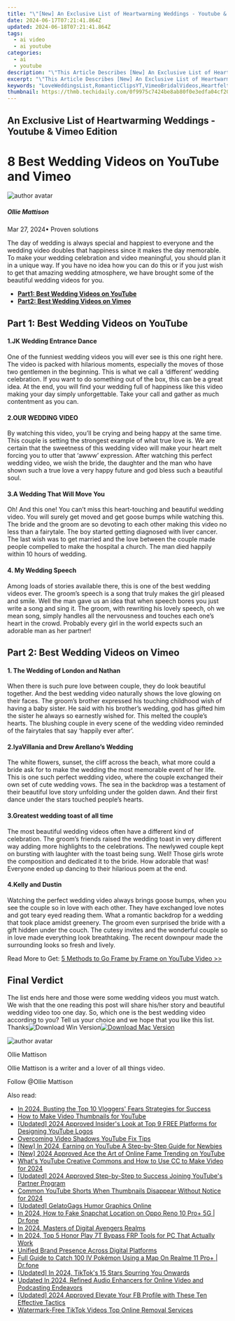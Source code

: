 ```yaml
---
title: "\"[New] An Exclusive List of Heartwarming Weddings - Youtube & Vimeo Edition for 2024\""
date: 2024-06-17T07:21:41.864Z
updated: 2024-06-18T07:21:41.864Z
tags:
  - ai video
  - ai youtube
categories:
  - ai
  - youtube
description: "\"This Article Describes [New] An Exclusive List of Heartwarming Weddings - Youtube & Vimeo Edition for 2024\""
excerpt: "\"This Article Describes [New] An Exclusive List of Heartwarming Weddings - Youtube & Vimeo Edition for 2024\""
keywords: "LoveWeddingsList,RomanticClipsYT,VimeoBridalVideos,HeartfeltMarriages,WeddingSentiment,CoupleDanceShows,YoutubeHappinessWeddings"
thumbnail: https://thmb.techidaily.com/0f9975c7424be8ab80f0e3edfa04cf204d756fbbde35db8886dbe8cbc049b368.jpg
---
```


## An Exclusive List of Heartwarming Weddings - Youtube & Vimeo Edition

# 8 Best Wedding Videos on YouTube and Vimeo

![author avatar](https://images.wondershare.com/filmora/article-images/ollie-mattison.jpg)

##### Ollie Mattison

 Mar 27, 2024• Proven solutions

The day of wedding is always special and happiest to everyone and the wedding video doubles that happiness since it makes the day memorable. To make your wedding celebration and video meaningful, you should plan it in a unique way. If you have no idea how you can do this or if you just wish to get that amazing wedding atmosphere, we have brought some of the beautiful wedding videos for you.

* [**Part1: Best Wedding Videos on YouTube**](#part1)
* [**Part2: Best Wedding Videos on Vimeo**](#part2)

## Part 1: Best Wedding Videos on YouTube

#### 1.JK Wedding Entrance Dance

One of the funniest wedding videos you will ever see is this one right here. The video is packed with hilarious moments, especially the moves of those two gentlemen in the beginning. This is what we call a ‘different’ wedding celebration. If you want to do something out of the box, this can be a great idea. At the end, you will find your wedding full of happiness like this video making your day simply unforgettable. Take your call and gather as much contentment as you can.

#### 2.OUR WEDDING VIDEO

By watching this video, you’ll be crying and being happy at the same time. This couple is setting the strongest example of what true love is. We are certain that the sweetness of this wedding video will make your heart melt forcing you to utter that ‘awww’ expression. After watching this perfect wedding video, we wish the bride, the daughter and the man who have shown such a true love a very happy future and god bless such a beautiful soul.

#### 3.A Wedding That Will Move You

Oh! And this one! You can’t miss this heart-touching and beautiful wedding video. You will surely get moved and get goose bumps while watching this. The bride and the groom are so devoting to each other making this video no less than a fairytale. The boy started getting diagnosed with liver cancer. The last wish was to get married and the love between the couple made people compelled to make the hospital a church. The man died happily within 10 hours of wedding.

#### 4. My Wedding Speech

Among loads of stories available there, this is one of the best wedding videos ever. The groom’s speech is a song that truly makes the girl pleased and smile. Well the man gave us an idea that when speech bores you just write a song and sing it. The groom, with rewriting his lovely speech, oh we mean song, simply handles all the nervousness and touches each one’s heart in the crowd. Probably every girl in the world expects such an adorable man as her partner!

## Part 2: Best Wedding Videos on Vimeo

#### 1. The Wedding of London and Nathan

When there is such pure love between couple, they do look beautiful together. And the best wedding video naturally shows the love glowing on their faces. The groom’s brother expressed his touching childhood wish of having a baby sister. He said with his brother’s wedding, god has gifted him the sister he always so earnestly wished for. This melted the couple’s hearts. The blushing couple in every scene of the wedding video reminded of the fairytales that say ‘happily ever after’.

#### 2.IyaVillania and Drew Arellano’s Wedding

The white flowers, sunset, the cliff across the beach, what more could a bride ask for to make the wedding the most memorable event of her life. This is one such perfect wedding video, where the couple exchanged their own set of cute wedding vows. The sea in the backdrop was a testament of their beautiful love story unfolding under the golden dawn. And their first dance under the stars touched people’s hearts.

#### 3.Greatest wedding toast of all time

The most beautiful wedding videos often have a different kind of celebration. The groom’s friends raised the wedding toast in very different way adding more highlights to the celebrations. The newlywed couple kept on bursting with laughter with the toast being sung. Well! Those girls wrote the composition and dedicated it to the bride. How adorable that was! Everyone ended up dancing to their hilarious poem at the end.

#### 4.Kelly and Dustin

Watching the perfect wedding video always brings goose bumps, when you see the couple so in love with each other. They have exchanged love notes and got teary eyed reading them. What a romantic backdrop for a wedding that took place amidst greenery. The groom even surprised the bride with a gift hidden under the couch. The cutesy invites and the wonderful couple so in love made everything look breathtaking. The recent downpour made the surrounding looks so fresh and lively.

Read More to Get: [5 Methods to Go Frame by Frame on YouTube Video >>](https://tools.techidaily.com/wondershare/filmora/download/)

## Final Verdict

The list ends here and those were some wedding videos you must watch. We wish that the one reading this post will share his/her story and beautiful wedding video too one day. So, which one is the best wedding video according to you? Tell us your choice and we hope that you like this list. Thanks![![Download Win Version](https://images.wondershare.com/filmora/guide/download-btn-win.jpg)](https://tools.techidaily.com/wondershare/filmora/download/)[![Download Mac Version](https://images.wondershare.com/filmora/guide/download-btn-mac.jpg)](https://tools.techidaily.com/wondershare/filmora/download/)

![author avatar](https://images.wondershare.com/filmora/article-images/ollie-mattison.jpg)

Ollie Mattison

Ollie Mattison is a writer and a lover of all things video.

Follow @Ollie Mattison


<ins class="adsbygoogle"
     style="display:block"
     data-ad-format="autorelaxed"
     data-ad-client="ca-pub-7571918770474297"
     data-ad-slot="1223367746"></ins>



<ins class="adsbygoogle"
     style="display:block"
     data-ad-client="ca-pub-7571918770474297"
     data-ad-slot="8358498916"
     data-ad-format="auto"
     data-full-width-responsive="true"></ins>

<span class="atpl-alsoreadstyle">Also read:</span>
<div><ul>
<li><a href="https://youtube-webster.techidaily.com/24-busting-the-top-10-vloggers-fears-strategies-for-success/"><u>In 2024, Busting the Top 10 Vloggers' Fears  Strategies for Success</u></a></li>
<li><a href="https://youtube-webster.techidaily.com/o-make-video-thumbnails-for-youtube/"><u>How to Make Video Thumbnails for YouTube</u></a></li>
<li><a href="https://youtube-webster.techidaily.com/ed-2024-approved-insiders-look-at-top-9-free-platforms-for-designing-youtube-logos/"><u>[Updated] 2024 Approved  Insider's Look at Top 9 FREE Platforms for Designing YouTube Logos</u></a></li>
<li><a href="https://youtube-webster.techidaily.com/oming-video-shadows-youtube-fix-tips/"><u>Overcoming Video Shadows  YouTube Fix Tips</u></a></li>
<li><a href="https://youtube-webster.techidaily.com/n-2024-earning-on-youtube-a-step-by-step-guide-for-newbies/"><u>[New] In 2024, Earning on YouTube  A Step-by-Step Guide for Newbies</u></a></li>
<li><a href="https://youtube-webster.techidaily.com/024-approved-ace-the-art-of-online-fame-trending-on-youtube/"><u>[New] 2024 Approved  Ace the Art of Online Fame  Trending on YouTube</u></a></li>
<li><a href="https://youtube-webster.techidaily.com/-youtube-creative-commons-and-how-to-use-cc-to-make-video-for-2024/"><u>What's YouTube Creative Commons and How to Use CC to Make Video for 2024</u></a></li>
<li><a href="https://youtube-webster.techidaily.com/ed-2024-approved-step-by-step-to-success-joining-youtubes-partner-program/"><u>[Updated] 2024 Approved  Step-by-Step to Success  Joining YouTube's Partner Program</u></a></li>
<li><a href="https://youtube-webster.techidaily.com/n-youtube-shorts-when-thumbnails-disappear-without-notice-for-2024/"><u>Common YouTube Shorts  When Thumbnails Disappear Without Notice for 2024</u></a></li>
<li><a href="https://some-knowledge.techidaily.com/updated-gelatogags-humor-graphics-online/"><u>[Updated] GelatoGags  Humor Graphics Online</u></a></li>
<li><a href="https://location-social.techidaily.com/in-2024-how-to-fake-snapchat-location-on-oppo-reno-10-proplus-5g-drfone-by-drfone-virtual-android/"><u>In 2024, How to Fake Snapchat Location on Oppo Reno 10 Pro+ 5G | Dr.fone</u></a></li>
<li><a href="https://youtube-help.techidaily.com/in-2024-masters-of-digital-avengers-realms/"><u>In 2024, Masters of Digital Avengers Realms</u></a></li>
<li><a href="https://bypass-frp.techidaily.com/in-2024-top-5-honor-play-7t-bypass-frp-tools-for-pc-that-actually-work-by-drfone-android/"><u>In 2024, Top 5 Honor Play 7T Bypass FRP Tools for PC That Actually Work</u></a></li>
<li><a href="https://extra-resources.techidaily.com/unified-brand-presence-across-digital-platforms/"><u>Unified Brand Presence Across Digital Platforms</u></a></li>
<li><a href="https://pokemon-go-android.techidaily.com/full-guide-to-catch-100-iv-pokemon-using-a-map-on-realme-11-proplus-drfone-by-drfone-virtual-android/"><u>Full Guide to Catch 100 IV Pokémon Using a Map On Realme 11 Pro+ | Dr.fone</u></a></li>
<li><a href="https://tiktok-clips.techidaily.com/updated-in-2024-tiktoks-15-stars-spurring-you-onwards/"><u>[Updated] In 2024, TikTok's 15 Stars Spurring You Onwards</u></a></li>
<li><a href="https://audio-shaping.techidaily.com/updated-in-2024-refined-audio-enhancers-for-online-video-and-podcasting-endeavors/"><u>Updated In 2024, Refined Audio Enhancers for Online Video and Podcasting Endeavors</u></a></li>
<li><a href="https://facebook-clips.techidaily.com/updated-2024-approved-elevate-your-fb-profile-with-these-ten-effective-tactics/"><u>[Updated] 2024 Approved  Elevate Your FB Profile with These Ten Effective Tactics</u></a></li>
<li><a href="https://ai-driven-video-production.techidaily.com/watermark-free-tiktok-videos-top-online-removal-services/"><u>Watermark-Free TikTok Videos Top Online Removal Services</u></a></li>
</ul></div>
